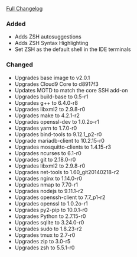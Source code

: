 [Full Changelog][changelog]

### Added

- Adds ZSH autosuggestions
- Adds ZSH Syntax Highlighting
- Set ZSH as the default shell in the IDE terminals

### Changed

- Upgrades base image to v2.0.1
- Upgrades Cloud9 Core to d8917f3
- Updates MOTD to match the core SSH add-on
- Upgrades build-base to 0.5-r1
- Upgrades g++ to 6.4.0-r8
- Upgrades libxml2 to 2.9.8-r0
- Upgrades make to 4.2.1-r2
- Upgrades openssl-dev to 1.0.2o-r1
- Upgrades yarn to 1.7.0-r0
- Upgrades bind-tools to 9.12.1_p2-r0
- Upgrade mariadb-client to 10.2.15-r0
- Upgrades mosquitto-clients to 1.4.15-r3
- Upgrades ncurses to 6.1-r0
- Upgrades git to 2.18.0-r0
- Upgrades libxml2 to 2.9.8-r0
- Upgrades net-tools to 1.60_git20140218-r2
- Upgrades nginx to 1.14.0-r0
- Upgrades nmap to 7.70-r1
- Upgrades nodejs to 9.11.1-r2
- Upgrades openssh-client to 7.7_p1-r2
- Upgrades openssl to 1.0.2o-r1
- Upgrades py2-pip to 10.0.1-r0
- Upgrades Python to 2.7.15-r0
- Upgrades sqlite to 3.24.0-r0
- Upgrades sudo to 1.8.23-r2
- Upgrades tmux to 2.7-r0
- Upgrades zip to 3.0-r5
- Upgrades zsh to 5.5.1-r0


[changelog]: https://github.com/hassio-addons/addon-ide/compare/v0.3.0...v0.4.0